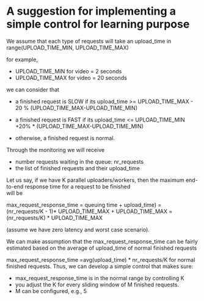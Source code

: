 # A suggestion for implementing a simple control for learning purpose
We assume that each type of requests will take an upload_time
in range(UPLOAD_TIME_MIN, UPLOAD_TIME_MAX)

for example,
- UPLOAD_TIME_MIN for video = 2 seconds
- UPLOAD_TIME_MAX for video = 20 seconds

we can consider that

- a finished request is SLOW if its
         upload_time >= UPLOAD_TIME_MAX - 20 % (UPLOAD_TIME_MAX-UPLOAD_TIME_MIN)

- a finished request is FAST if its
        upload_time <= UPLOAD_TIME_MIN +20% * (UPLOAD_TIME_MAX-UPLOAD_TIME_MIN)

- otherwise, a finished request is normal.

Through the monitoring we will receive

- number requests waiting in the queue: nr_requests
- the list of finished requests and their upload_time

Let us say, if we have K parallel uploaders/workers, then the maximum
end-to-end response time for a request to be finished  
will be

max_request_response_time = queuing time + upload_time)
= (nr_requests/K  - 1)* UPLOAD_TIME_MAX + UPLOAD_TIME_MAX 
= (nr_requests/K) * UPLOAD_TIME_MAX


(assume we have zero latency and worst case scenario).

We can make assumption that the max_request_response_time can be fairly
estimated based on the average of upload_time of normal finished requests

max_request_response_time =avg(upload_time) * nr_requests/K
for  normal finished requests.
Thus, we can develop a simple control that makes sure:

- max_request_response_time is in the normal range by controlling K
- you adjust the K for every sliding window of  M finished requests.
- M can be configured, e.g., 5
